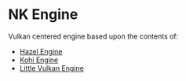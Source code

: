 # NK Engine

Vulkan centered engine based upon the contents of:
* [Hazel Engine](https://github.com/TheCherno/Hazel.git)
* [Kohi Engine](https://github.com/travisvroman/kohi.git)
* [Little Vulkan Engine](https://github.com/blurrypiano/littleVulkanEngine.git)
